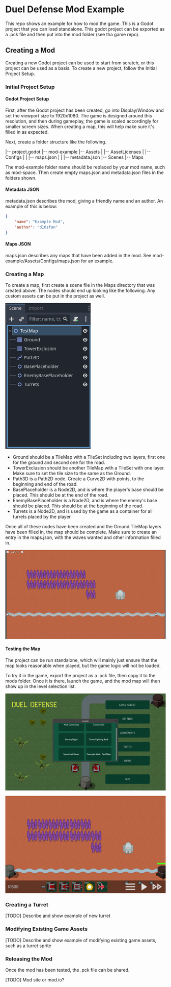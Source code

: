 # Duel Defense Mod Example

This repo shows an example for how to mod the game. This is a Godot project that you can load standalone. This godot project can be exported as a .pck file and then put into the mod folder (see tha game repo).

## Creating a Mod

Creating a new Godot project can be used to start from scratch, or this project can be used as a basis. To create a new project, follow the Initial Project Setup.

### Initial Project Setup

#### Godot Project Setup

First, after the Godot project has been created, go into Display/Window and set the viewport size to 1920x1080. The game is designed around this resolution, and then during gameplay, the game is scaled accordingly for smaller screen sizes. When creating a map, this will help make sure it's filled in as expected.

Next, create a folder structure like the following.

|-- project.godot
|-- mod-example
    |-- Assets
    |   |-- AssetLicenses
    |   |-- Configs
    |   |   |-- maps.json
    |   |   |-- metadata.json
    |-- Scenes
        |-- Maps

The mod-example folder name should be replaced by your mod name, such as mod-space. Then create empty maps.json and metadata.json files in the folders shown.

#### Metadata JSON

metadata.json describes the mod, giving a friendly name and an author. An example of this is below:

```json
{
	"name": "Example Mod",
	"author": "d10sfan"
}
```

#### Maps JSON

maps.json describes any maps that have been added in the mod. See mod-example/Assets/Configs/maps.json for an example.


### Creating a Map

To create a map, first create a scene file in the Maps directory that was created above. The nodes should end up looking like the following. Any custom assets can be put in the project as well.

![Nodes List](docs/map_nodes_list.png)

* Ground should be a TileMap with a TileSet including two layers, first one for the ground and second one for the road.
* TowerExclusion should be another TileMap with a TileSet with one layer. Make sure to set the tile size to the same as the Ground.
* Path3D is a Path2D node. Create a Curve2D with points, to the beginning and end of the road.
* BasePlaceholder is a Node2D, and is where the player's base should be placed. This should be at the end of the road.
* EnemyBasePlaceholder is a Node2D, and is where the enemy's base should be placed. This should be at the beginning of the road.
* Turrets is a Node2D, and is used by the game as a container for all turrets placed by the player.

Once all of these nodes have been created and the Ground TileMap layers have been filled in, the map should be complete. Make sure to create an entry in the maps.json, with the waves wanted and other information filled in.

![Map in Editor](docs/map_editor_example.png)

#### Testing the Map

The project can be run standalone, which will mainly just ensure that the map looks reasonable when played, but the game logic will not be loaded.

To try it in the game, export the project as a .pck file, then copy it to the mods folder. Once it is there, launch the game, and the mod map will then show up in the level selection list.

![New Map in Level Select](docs/level_select_ingame.png)

![New Map in Game](docs/map_ingame.png)

### Creating a Turret

[TODO] Describe and show example of new turret

### Modifying Existing Game Assets

[TODO] Describe and show example of modifying existing game assets, such as a turret sprite

### Releasing the Mod

Once the mod has been tested, the .pck file can be shared.

[TODO] Mod site or mod.io?
